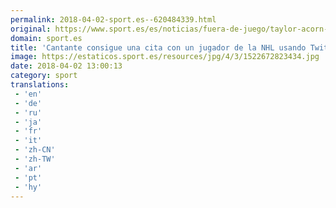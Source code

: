 ```yaml
---
permalink: 2018-04-02-sport.es--620484339.html
original: https://www.sport.es/es/noticias/fuera-de-juego/taylor-acorn-cantante-que-consiguio-una-cita-usando-twitter-6729481?utm_source=rss-noticias&utm_medium=feed&utm_campaign=fuera-de-juego
domain: sport.es
title: 'Cantante consigue una cita con un jugador de la NHL usando Twitter'
image: https://estaticos.sport.es/resources/jpg/4/3/1522672823434.jpg
date: 2018-04-02 13:00:13
category: sport
translations: 
 - 'en'
 - 'de'
 - 'ru'
 - 'ja'
 - 'fr'
 - 'it'
 - 'zh-CN'
 - 'zh-TW'
 - 'ar'
 - 'pt'
 - 'hy'
---
```


